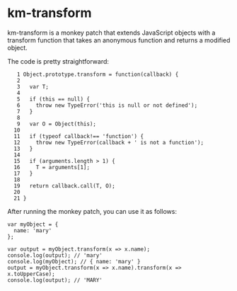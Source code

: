 # km-transform

km-transform is a monkey patch that extends JavaScript objects with a transform function that takes an anonymous function and returns a modified object.

The code is pretty straightforward:

```
   1 Object.prototype.transform = function(callback) {
   2
   3   var T;
   4
   5   if (this == null) {
   6     throw new TypeError('this is null or not defined');
   7   }
   8
   9   var O = Object(this);
  10
  11   if (typeof callback!== 'function') {
  12     throw new TypeError(callback + ' is not a function');
  13   }
  14
  15   if (arguments.length > 1) {
  16     T = arguments[1];
  17   }
  18
  19   return callback.call(T, O);
  20
  21 }
```

After running the monkey patch, you can use it as follows:

```
var myObject = {
  name: 'mary'
};

var output = myObject.transform(x => x.name);
console.log(output); // 'mary'
console.log(myObject); // { name: 'mary' }
output = myObject.transform(x => x.name).transform(x => x.toUpperCase);
console.log(output); // 'MARY'
